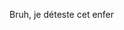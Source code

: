 Bruh, je déteste cet enfer
<!---
Vikytorie/Vikytorie is a ✨ special ✨ repository because its `README.md` (this file) appears on your GitHub profile.
You can click the Preview link to take a look at your changes.
--->
